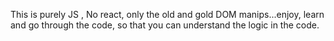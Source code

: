 This is purely JS , No react, only the old and gold DOM manips...enjoy, learn and go through the code, so that you can understand the logic in the code.
